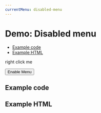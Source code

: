 ```yaml
---
currentMenu: disabled-menu 
---
```


# Demo: Disabled menu


<!-- START doctoc generated TOC please keep comment here to allow auto update -->
<!-- DON'T EDIT THIS SECTION, INSTEAD RE-RUN doctoc TO UPDATE -->


- [Example code](#example-code)
- [Example HTML](#example-html)

<!-- END doctoc generated TOC please keep comment here to allow auto update -->

<span class="context-menu-one btn btn-neutral context-menu-disabled">right click me</span>

<button type="button btn btn-neutral" id="toggle-disabled">Enable Menu</button>

## Example code

<script type="text/javascript" class="showcase">
$(function(){
    $.contextMenu({
        selector: '.context-menu-one', 
        callback: function(e, key, opt, root) {
            var m = "clicked: " + key;
            window.console && console.log(m) || alert(m); 
        },
        items: {
            "edit": {name: "Edit", icon: "edit"},
            "cut": {name: "Cut", icon: "cut"},
            "copy": {name: "Copy", icon: "copy"},
            "paste": {name: "Paste", icon: "paste"},
            "delete": {name: "Delete", icon: "delete"},
            "sep1": "---------",
            "quit": {name: "Quit", icon: function(e, $element, key, item, opt, root){ return 'context-menu-icon context-menu-icon-quit'; }}
        }
    });
    
    $('#toggle-disabled').on('click', function(e) {
        e.preventDefault();
        var $this = $(this),
            $trigger = $('.context-menu-one');
        if ($trigger.hasClass('context-menu-disabled')) {
            $this.text("Disable Menu");
            $trigger.contextMenu(true);
        } else {
            $this.text("Enable Menu");
            $trigger.contextMenu(false);
        }
    });
});
</script>

## Example HTML
<div style="display:none;" class="showcase" data-showcase-import=".context-menu-one"></div>